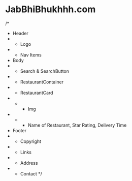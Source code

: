 # JabBhiBhukhhh.com

/\*

- Header
- - Logo
- - Nav Items
- Body
- - Search & SearchButton
- - RestaurantContainer
- - RestaurantCard
- - - Img
- - - Name of Restaurant, Star Rating, Delivery Time
- Footer
- - Copyright
- - Links
- - Address
- - Contact
    \*/
